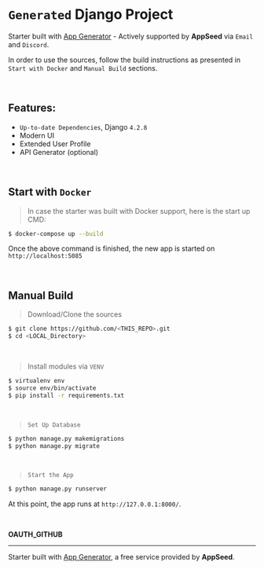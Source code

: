# `Generated` Django Project

Starter built with [App Generator](https://app-generator.dev/) - Actively supported by **AppSeed** via `Email` and `Discord`. 

In order to use the sources, follow the build instructions as presented in `Start with Docker` and `Manual Build` sections. 

<br />

## Features: 

- `Up-to-date Dependencies`, Django `4.2.8`
- Modern UI
- Extended User Profile 
- API Generator (optional)

<br />

## Start with `Docker`

> In case the starter was built with Docker support, here is the start up CMD:

```bash
$ docker-compose up --build
```

Once the above command is finished, the new app is started on `http://localhost:5085`

<br />

## Manual Build 

> Download/Clone the sources  

```bash
$ git clone https://github.com/<THIS_REPO>.git
$ cd <LOCAL_Directory>
```

<br />

> Install modules via `VENV`  

```bash
$ virtualenv env
$ source env/bin/activate
$ pip install -r requirements.txt
```

<br />

> `Set Up Database`

```bash
$ python manage.py makemigrations
$ python manage.py migrate
```

<br />

> `Start the App`

```bash
$ python manage.py runserver
```

At this point, the app runs at `http://127.0.0.1:8000/`. 

<br />



__OAUTH_GITHUB__

---
Starter built with [App Generator](https://app-generator.dev/), a free service provided by **AppSeed**.
